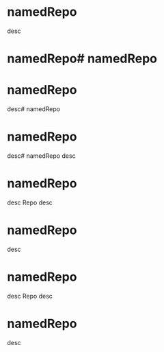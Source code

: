 # namedRepo
desc
# namedRepo# namedRepo
# namedRepo
desc# namedRepo
# namedRepo
desc# namedRepo
desc
# namedRepo
desc
Repo
desc
# namedRepo
desc
# namedRepo
desc
Repo
desc
# namedRepo
desc
